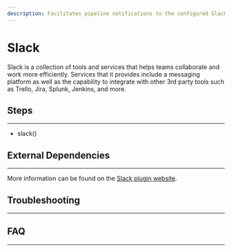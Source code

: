 ```yaml
---
description: Facilitates pipeline notifications to the configured Slack channel 
---
```


# Slack

Slack is a collection of tools and services that helps teams collaborate and work more efficiently.
Services that it provides include a messaging platform as well as the capability to integrate with other 3rd party tools such as Trello, Jira, Splunk, Jenkins, and more.

##  Steps
---

* slack()

##  External Dependencies
---

More information can be found on the [Slack plugin website](https://wiki.jenkins.io/display/JENKINS/Slack+Plugin).

## Troubleshooting
---

## FAQ
---
